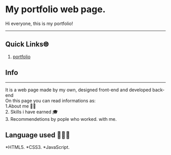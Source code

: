# My portfolio web page. 
Hi everyone, this is my portfolio! 
*** 
## Quick Links🌐  
1. [portfolio](https://marcheseleo.github.io/my-portfolio/)  
## Info
***
It is a web page made by my own, designed front-end and developed back-end  
On this page you can read informations as:  
1.About me 👦🏻  
2. Skills i have earned 🎓  
3. Recommendetions by pople who worked.  with me. 
## Language used 👨🏻‍💻  
*HTML5. 
*CSS3. 
*JavaScript. 